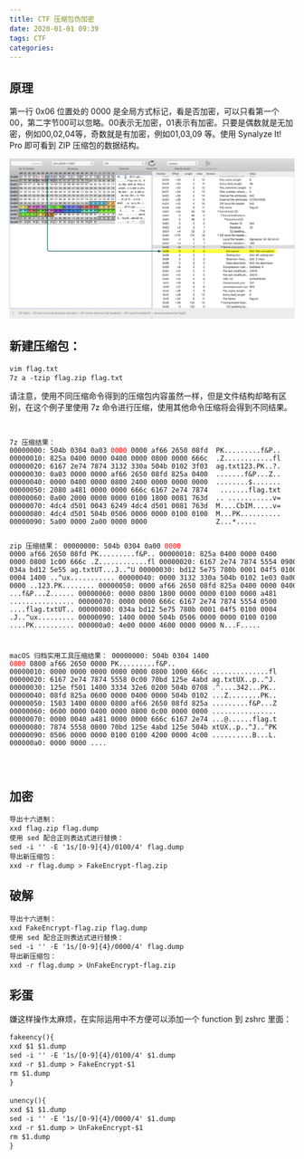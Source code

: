 ```yaml
---
title: CTF 压缩包伪加密
date: 2020-01-01 09:39
tags: CTF
categories: 
---
```


## 原理
第一行 0x06 位置处的 0000 是全局方式标记，看是否加密，可以只看第一个00，第二字节00可以忽略。00表示无加密，01表示有加密。只要是偶数就是无加密，例如00,02,04等，奇数就是有加密，例如01,03,09 等。使用 Synalyze It! Pro 即可看到 ZIP 压缩包的数据结构。

<!-- more -->

![](/media/zipfakeencrypt.png)

## 新建压缩包：

```
vim flag.txt
7z a -tzip flag.zip flag.txt
```

请注意，使用不同压缩命令得到的压缩包内容虽然一样，但是文件结构却略有区别，在这个例子里使用 7z 命令进行压缩，使用其他命令压缩将会得到不同结果。

<code>
<pre>
7z 压缩结果：
00000000: 504b 0304 0a03 <font color="red">0000</font> 0000 af66 2650 08fd  PK.........f&P..
00000010: 825a 0400 0000 0400 0000 0800 0000 666c  .Z............fl
00000020: 6167 2e74 7874 3132 330a 504b 0102 3f03  ag.txt123.PK..?.
00000030: 0a03 0000 0000 af66 2650 08fd 825a 0400  .......f&P...Z..
00000040: 0000 0400 0000 0800 2400 0000 0000 0000  ........$.......
00000050: 2080 a481 0000 0000 666c 6167 2e74 7874   .......flag.txt
00000060: 0a00 2000 0000 0000 0100 1800 0081 763d  .. ...........v=
00000070: 4dc4 d501 0043 6249 4dc4 d501 0081 763d  M....CbIM.....v=
00000080: 4dc4 d501 504b 0506 0000 0000 0100 0100  M...PK..........
00000090: 5a00 0000 2a00 0000 0000                 Z...*.....

zip 压缩结果：
00000000: 504b 0304 0a00 <font color="red">0000</font> 0000 af66 2650 08fd  PK.........f&P..
00000010: 825a 0400 0000 0400 0000 0800 1c00 666c  .Z............fl
00000020: 6167 2e74 7874 5554 0900 034a bd12 5e55  ag.txtUT...J..^U
00000030: bd12 5e75 780b 0001 04f5 0100 0004 1400  ..^ux...........
00000040: 0000 3132 330a 504b 0102 1e03 0a00 0000  ..123.PK........
00000050: 0000 af66 2650 08fd 825a 0400 0000 0400  ...f&P...Z......
00000060: 0000 0800 1800 0000 0000 0100 0000 a481  ................
00000070: 0000 0000 666c 6167 2e74 7874 5554 0500  ....flag.txtUT..
00000080: 034a bd12 5e75 780b 0001 04f5 0100 0004  .J..^ux.........
00000090: 1400 0000 504b 0506 0000 0000 0100 0100  ....PK..........
000000a0: 4e00 0000 4600 0000 0000                 N...F.....

macOS 归档实用工具压缩结果：
00000000: 504b 0304 1400 <font color="red">0800</font> 0800 af66 2650 0000  PK.........f&P..
00000010: 0000 0000 0000 0000 0000 0800 1000 666c  ..............fl
00000020: 6167 2e74 7874 5558 0c00 70bd 125e 4abd  ag.txtUX..p..^J.
00000030: 125e f501 1400 3334 32e6 0200 504b 0708  .^....342...PK..
00000040: 08fd 825a 0600 0000 0400 0000 504b 0102  ...Z........PK..
00000050: 1503 1400 0800 0800 af66 2650 08fd 825a  .........f&P...Z
00000060: 0600 0000 0400 0000 0800 0c00 0000 0000  ................
00000070: 0000 0040 a481 0000 0000 666c 6167 2e74  ...@......flag.t
00000080: 7874 5558 0800 70bd 125e 4abd 125e 504b  xtUX..p..^J..^PK
00000090: 0506 0000 0000 0100 0100 4200 0000 4c00  ..........B...L.
000000a0: 0000 0000                                ....
</pre>
</code>

## 加密

```
导出十六进制：
xxd flag.zip flag.dump
使用 sed 配合正则表达式进行替换：
sed -i '' -E '1s/[0-9]{4}/0100/4' flag.dump
导出新压缩包：
xxd -r flag.dump > FakeEncrypt-flag.zip
```

## 破解

```
导出十六进制：
xxd FakeEncrypt-flag.zip flag.dump
使用 sed 配合正则表达式进行替换：
sed -i '' -E '1s/[0-9]{4}/0000/4' flag.dump
导出新压缩包：
xxd -r flag.dump > UnFakeEncrypt-flag.zip
```

## 彩蛋
嫌这样操作太麻烦，在实际运用中不方便可以添加一个 function 到 zshrc 里面：

```
fakeency(){
xxd $1 $1.dump
sed -i '' -E '1s/[0-9]{4}/0100/4' $1.dump
xxd -r $1.dump > FakeEncrypt-$1
rm $1.dump
}

unency(){
xxd $1 $1.dump
sed -i '' -E '1s/[0-9]{4}/0000/4' $1.dump
xxd -r $1.dump > UnFakeEncrypt-$1
rm $1.dump
}
```

